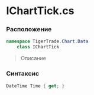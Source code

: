 
# IChartTick.cs
### Расположение
```csharp
namespace TigerTrade.Chart.Data  
    class IChartTick
```

> Описание

### Синтаксис
```csharp
DateTime Time { get; }
```
